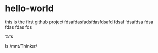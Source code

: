 # hello-world
this is the first github project
fdsafdasfadsfdasfdsafd
fdsaf
fdsafdsa
fdsa
fdas
fdas
fds


%fs

ls /mnt/Thinker/
